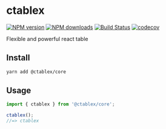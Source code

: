 # ctablex

[![NPM version](https://badgen.net/npm/v/@ctablex/core)](https://npmjs.com/package/@ctablex/core)
[![NPM downloads](https://badgen.net/npm/dm/@ctablex/core)](https://npmjs.com/package/@ctablex/core)
[![Build Status](https://travis-ci.com/ctablex/core.svg?branch=master)](https://travis-ci.com/ctablex/core)
[![codecov](https://codecov.io/gh/ctablex/core/branch/master/graph/badge.svg)](https://codecov.io/gh/ctablex/core)

Flexible and powerful react table

## Install

```bash
yarn add @ctablex/core
```

## Usage

```js
import { ctablex } from '@ctablex/core';

ctablex();
//=> ctablex
```
